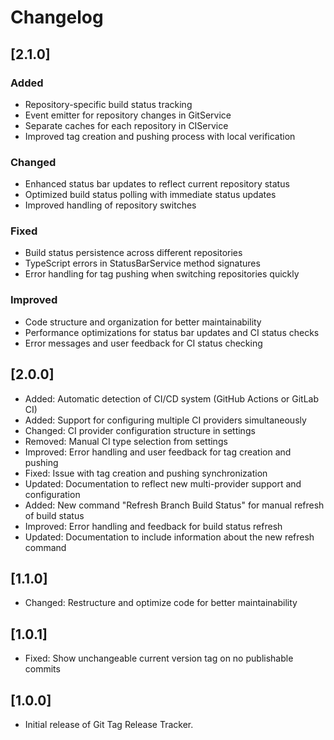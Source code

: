 # Changelog

## [2.1.0]

### Added

- Repository-specific build status tracking
- Event emitter for repository changes in GitService
- Separate caches for each repository in CIService
- Improved tag creation and pushing process with local verification

### Changed

- Enhanced status bar updates to reflect current repository status
- Optimized build status polling with immediate status updates
- Improved handling of repository switches

### Fixed

- Build status persistence across different repositories
- TypeScript errors in StatusBarService method signatures
- Error handling for tag pushing when switching repositories quickly

### Improved

- Code structure and organization for better maintainability
- Performance optimizations for status bar updates and CI status checks
- Error messages and user feedback for CI status checking

## [2.0.0]

- Added: Automatic detection of CI/CD system (GitHub Actions or GitLab CI)
- Added: Support for configuring multiple CI providers simultaneously
- Changed: CI provider configuration structure in settings
- Removed: Manual CI type selection from settings
- Improved: Error handling and user feedback for tag creation and pushing
- Fixed: Issue with tag creation and pushing synchronization
- Updated: Documentation to reflect new multi-provider support and configuration
- Added: New command "Refresh Branch Build Status" for manual refresh of build status
- Improved: Error handling and feedback for build status refresh
- Updated: Documentation to include information about the new refresh command

## [1.1.0]

- Changed: Restructure and optimize code for better maintainability

## [1.0.1]

- Fixed: Show unchangeable current version tag on no publishable commits

## [1.0.0]

- Initial release of Git Tag Release Tracker.
